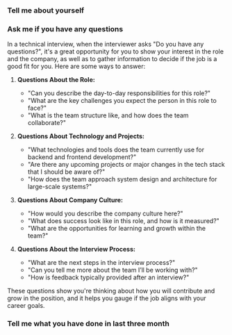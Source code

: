 ### Tell me about yourself

### Ask me if you have any questions
In a technical interview, when the interviewer asks "Do you have any questions?", it's a great opportunity for you to show your interest in the role and the company, as well as to gather information to decide if the job is a good fit for you. Here are some ways to answer:

1. **Questions About the Role:**
   - "Can you describe the day-to-day responsibilities for this role?"
   - "What are the key challenges you expect the person in this role to face?"
   - "What is the team structure like, and how does the team collaborate?"

2. **Questions About Technology and Projects:**
   - "What technologies and tools does the team currently use for backend and frontend development?"
   - "Are there any upcoming projects or major changes in the tech stack that I should be aware of?"
   - "How does the team approach system design and architecture for large-scale systems?"

3. **Questions About Company Culture:**
   - "How would you describe the company culture here?"
   - "What does success look like in this role, and how is it measured?"
   - "What are the opportunities for learning and growth within the team?"

4. **Questions About the Interview Process:**
   - "What are the next steps in the interview process?"
   - "Can you tell me more about the team I’ll be working with?"
   - "How is feedback typically provided after an interview?"

These questions show you're thinking about how you will contribute and grow in the position, and it helps you gauge if the job aligns with your career goals.

### Tell me what you have done in last three month